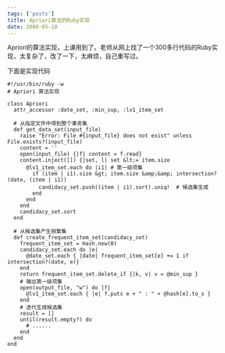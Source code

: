 ```yaml
--- 
tags: ['posts']
title: Apriori算法的Ruby实现
date: 2008-05-10
---
```

Apriori的算法实现，上课用到了。老师从网上找了一个300多行代码的Ruby实现，太复杂了，改了一下，太麻烦，自己重写过。

下面是实现代码

    #!/usr/bin/ruby -w
    # Apriori 算法实现
     
    class Apriori
      attr_accessor :date_set, :min_sup, :lv1_item_set

      # 从指定文件中得到整个事务集
      def get_data_set(input_file)
        raise "Error: File #{input_file} does not exist" unless File.exists?(input_file)
        content = ''
        open(input_file) {|f| content = f.read}
        content.inject([]) {|set, l| set &lt;= item.size
          @lv1_item_set.each do |i1| # 第一级项集
            if (item | i1).size &gt; item.size &amp;&amp; intersection?(date, (item | i1))
              candidacy_set.push((item | i1).sort).uniq!  # 候选集生成
            end
          end
        end
        candidacy_set.sort
      end

      # 从候选集产生频繁集
      def create_frequent_item_set(candidacy_set)
        frequent_item_set = Hash.new(0)
        candidacy_set.each do |e|
          @date_set.each { |date| frequent_item_set[e] += 1 if intersection?(date, e)}
        end
        return frequent_item_set.delete_if {|k, v| v = @min_sup }
        # 输出第一级项集
        open(output_file, "w") do |f|
          @lv1_item_set.each { |e| f.puts e + " : " + @hash[e].to_s }
        end
        # 迭代生成候选集
        result = []
        until(result.empty?) do
          # ......
        end
      end
    end
